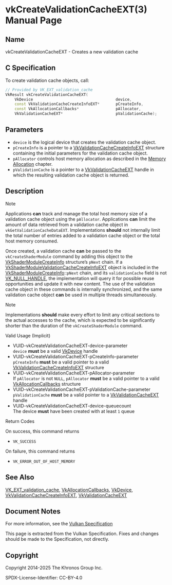 # vkCreateValidationCacheEXT(3) Manual Page

## Name

vkCreateValidationCacheEXT - Creates a new validation cache



## [](#_c_specification)C Specification

To create validation cache objects, call:

```c++
// Provided by VK_EXT_validation_cache
VkResult vkCreateValidationCacheEXT(
    VkDevice                                    device,
    const VkValidationCacheCreateInfoEXT*       pCreateInfo,
    const VkAllocationCallbacks*                pAllocator,
    VkValidationCacheEXT*                       pValidationCache);
```

## [](#_parameters)Parameters

- `device` is the logical device that creates the validation cache object.
- `pCreateInfo` is a pointer to a [VkValidationCacheCreateInfoEXT](https://registry.khronos.org/vulkan/specs/latest/man/html/VkValidationCacheCreateInfoEXT.html) structure containing the initial parameters for the validation cache object.
- `pAllocator` controls host memory allocation as described in the [Memory Allocation](https://registry.khronos.org/vulkan/specs/latest/html/vkspec.html#memory-allocation) chapter.
- `pValidationCache` is a pointer to a [VkValidationCacheEXT](https://registry.khronos.org/vulkan/specs/latest/man/html/VkValidationCacheEXT.html) handle in which the resulting validation cache object is returned.

## [](#_description)Description

Note

Applications **can** track and manage the total host memory size of a validation cache object using the `pAllocator`. Applications **can** limit the amount of data retrieved from a validation cache object in `vkGetValidationCacheDataEXT`. Implementations **should** not internally limit the total number of entries added to a validation cache object or the total host memory consumed.

Once created, a validation cache **can** be passed to the `vkCreateShaderModule` command by adding this object to the [VkShaderModuleCreateInfo](https://registry.khronos.org/vulkan/specs/latest/man/html/VkShaderModuleCreateInfo.html) structure’s `pNext` chain. If a [VkShaderModuleValidationCacheCreateInfoEXT](https://registry.khronos.org/vulkan/specs/latest/man/html/VkShaderModuleValidationCacheCreateInfoEXT.html) object is included in the [VkShaderModuleCreateInfo](https://registry.khronos.org/vulkan/specs/latest/man/html/VkShaderModuleCreateInfo.html)::`pNext` chain, and its `validationCache` field is not [VK\_NULL\_HANDLE](https://registry.khronos.org/vulkan/specs/latest/man/html/VK_NULL_HANDLE.html), the implementation will query it for possible reuse opportunities and update it with new content. The use of the validation cache object in these commands is internally synchronized, and the same validation cache object **can** be used in multiple threads simultaneously.

Note

Implementations **should** make every effort to limit any critical sections to the actual accesses to the cache, which is expected to be significantly shorter than the duration of the `vkCreateShaderModule` command.

Valid Usage (Implicit)

- [](#VUID-vkCreateValidationCacheEXT-device-parameter)VUID-vkCreateValidationCacheEXT-device-parameter  
  `device` **must** be a valid [VkDevice](https://registry.khronos.org/vulkan/specs/latest/man/html/VkDevice.html) handle
- [](#VUID-vkCreateValidationCacheEXT-pCreateInfo-parameter)VUID-vkCreateValidationCacheEXT-pCreateInfo-parameter  
  `pCreateInfo` **must** be a valid pointer to a valid [VkValidationCacheCreateInfoEXT](https://registry.khronos.org/vulkan/specs/latest/man/html/VkValidationCacheCreateInfoEXT.html) structure
- [](#VUID-vkCreateValidationCacheEXT-pAllocator-parameter)VUID-vkCreateValidationCacheEXT-pAllocator-parameter  
  If `pAllocator` is not `NULL`, `pAllocator` **must** be a valid pointer to a valid [VkAllocationCallbacks](https://registry.khronos.org/vulkan/specs/latest/man/html/VkAllocationCallbacks.html) structure
- [](#VUID-vkCreateValidationCacheEXT-pValidationCache-parameter)VUID-vkCreateValidationCacheEXT-pValidationCache-parameter  
  `pValidationCache` **must** be a valid pointer to a [VkValidationCacheEXT](https://registry.khronos.org/vulkan/specs/latest/man/html/VkValidationCacheEXT.html) handle
- [](#VUID-vkCreateValidationCacheEXT-device-queuecount)VUID-vkCreateValidationCacheEXT-device-queuecount  
  The device **must** have been created with at least `1` queue

Return Codes

On success, this command returns

- `VK_SUCCESS`

On failure, this command returns

- `VK_ERROR_OUT_OF_HOST_MEMORY`

## [](#_see_also)See Also

[VK\_EXT\_validation\_cache](https://registry.khronos.org/vulkan/specs/latest/man/html/VK_EXT_validation_cache.html), [VkAllocationCallbacks](https://registry.khronos.org/vulkan/specs/latest/man/html/VkAllocationCallbacks.html), [VkDevice](https://registry.khronos.org/vulkan/specs/latest/man/html/VkDevice.html), [VkValidationCacheCreateInfoEXT](https://registry.khronos.org/vulkan/specs/latest/man/html/VkValidationCacheCreateInfoEXT.html), [VkValidationCacheEXT](https://registry.khronos.org/vulkan/specs/latest/man/html/VkValidationCacheEXT.html)

## [](#_document_notes)Document Notes

For more information, see the [Vulkan Specification](https://registry.khronos.org/vulkan/specs/latest/html/vkspec.html#vkCreateValidationCacheEXT)

This page is extracted from the Vulkan Specification. Fixes and changes should be made to the Specification, not directly.

## [](#_copyright)Copyright

Copyright 2014-2025 The Khronos Group Inc.

SPDX-License-Identifier: CC-BY-4.0